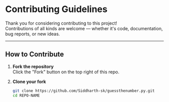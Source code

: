 # Contributing Guidelines

Thank you for considering contributing to this project!  
Contributions of all kinds are welcome — whether it's code, documentation, bug reports, or new ideas.

---

## How to Contribute

1. **Fork the repository**  
   Click the "Fork" button on the top right of this repo.

2. **Clone your fork**  
   ```bash
   git clone https://github.com/Siddharth-sk/guessthenumber.py.git
   cd REPO-NAME

